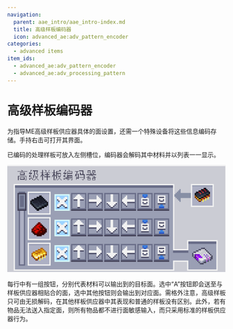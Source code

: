```yaml
---
navigation:
  parent: aae_intro/aae_intro-index.md
  title: 高级样板编码器
  icon: advanced_ae:adv_pattern_encoder
categories:
  - advanced items
item_ids:
  - advanced_ae:adv_pattern_encoder
  - advanced_ae:adv_processing_pattern
---
```


# 高级样板编码器

为指导ME高级样板供应器具体的面设置，还需一个特殊设备将这些信息编码存储。手持右击可打开其界面。

<ItemImage id="advanced_ae:adv_pattern_encoder" scale="4"></ItemImage>

已编码的处理样板可放入左侧槽位，编码器会解码其中材料并以列表一一显示。

![PEGui1](../pic/ape_pattern.png)

每行中有一组按钮，分别代表材料可以输出到的目标面。选中“A”按钮即会送至与样板供应器相贴合的面，选中其他按钮则会输出到对应面。需格外注意，高级样板只可由<ItemLink id="advanced_ae:adv_pattern_provider" />无损解码，在其他样板供应器中其表现和普通的样板没有区别。此外，若有物品无法送入指定面，则所有物品都不进行面敏感输入，而只采用标准的样板供应器行为。